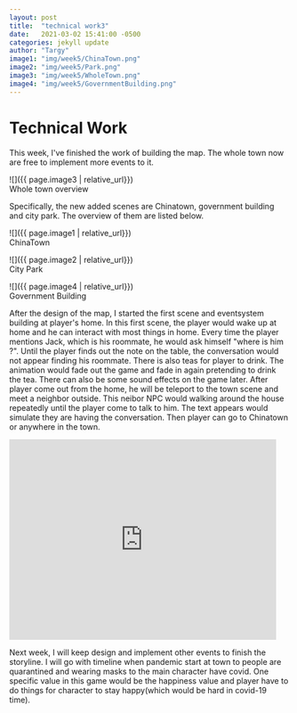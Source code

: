 ```yaml
---
layout: post
title:  "technical work3"
date:   2021-03-02 15:41:00 -0500
categories: jekyll update
author: "Targy"
image1: "img/week5/ChinaTown.png"
image2: "img/week5/Park.png"
image3: "img/week5/WholeTown.png"
image4: "img/week5/GovernmentBuilding.png"
---
```


# Technical Work

This week, I've finished the work of building the map. The whole town now are free to implement more events to it. 

![]({{ page.image3 | relative_url}})  
Whole town overview

Specifically, the new added scenes are Chinatown, government building and city park. The overview of them are listed below.


![]({{ page.image1 | relative_url}})  
ChinaTown

![]({{ page.image2 | relative_url}})  
City Park

![]({{ page.image4 | relative_url}})  
Government Building

After the design of the map, I started the first scene and eventsystem building at player's home. In this first scene, the player would wake up at home and he can interact with most things in home. Every time the player mentions Jack, which is his roommate, he would ask himself "where is him ?". Until the player finds out the note on the table, the conversation would not appear finding his roommate. There is also teas for player to drink. The animation would fade out the game and fade in again pretending to drink the tea. There can also be some sound effects on the game later. After player come out from the home, he will be teleport to the town scene and meet a neighbor outside. This neibor NPC would walking around the house repeatedly until the player come to talk to him. The text appears would simulate they are having the conversation. Then player can go to Chinatown or anywhere in the town.


<iframe width="480" height="360" src="http://www.youtube.com/embed/B7L7BbYYiGk" frameborder="0"></iframe>

Next week, I will keep design and implement other events to finish the storyline. I will go with timeline when pandemic start at town to people are quarantined and wearing masks to the main character have covid. One specific value in this game would be the happiness value and player have to do things for character to stay happy(which would be hard in covid-19 time). 